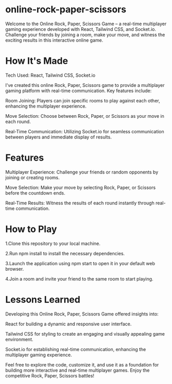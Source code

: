 # online-rock-paper-scissors

Welcome to the Online Rock, Paper, Scissors Game – a real-time multiplayer gaming experience developed with React, Tailwind CSS, and Socket.io. Challenge your friends by joining a room, make your move, and witness the exciting results in this interactive online game.

# How It's Made

Tech Used: React, Tailwind CSS, Socket.io

I've created this online Rock, Paper, Scissors game to provide a multiplayer gaming platform with real-time communication. Key features include:

Room Joining: Players can join specific rooms to play against each other, enhancing the multiplayer experience.

Move Selection: Choose between Rock, Paper, or Scissors as your move in each round.

Real-Time Communication: Utilizing Socket.io for seamless communication between players and immediate display of results.

# Features

Multiplayer Experience: Challenge your friends or random opponents by joining or creating rooms.

Move Selection: Make your move by selecting Rock, Paper, or Scissors before the countdown ends.

Real-Time Results: Witness the results of each round instantly through real-time communication.

# How to Play

1.Clone this repository to your local machine.

2.Run npm install to install the necessary dependencies.

3.Launch the application using npm start to open it in your default web browser.

4.Join a room and invite your friend to the same room to start playing.

# Lessons Learned
Developing this Online Rock, Paper, Scissors Game offered insights into:

React for building a dynamic and responsive user interface.

Tailwind CSS for styling to create an engaging and visually appealing game environment.

Socket.io for establishing real-time communication, enhancing the multiplayer gaming experience.


Feel free to explore the code, customize it, and use it as a foundation for building more interactive and real-time multiplayer games. Enjoy the competitive Rock, Paper, Scissors battles!
